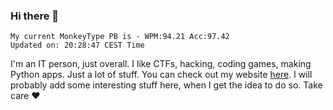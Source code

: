 ### Hi there 👋
<!-- PB START -->
```
My current MonkeyType PB is - WPM:94.21 Acc:97.42
Updated on: 20:28:47 CEST Time
```
<!-- PB END -->
I'm an IT person, just overall. I like CTFs, hacking, coding games, making Python apps. Just a lot of stuff.
You can check out my website [here](https://skill3472.github.io/).
I will probably add some interesting stuff here, when I get the idea to do so. Take care ❤️
